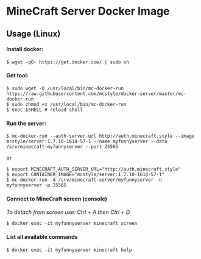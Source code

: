 # MineCraft Server Docker Image

## Usage (Linux)

####  Install docker:

    $ wget -qO- https://get.docker.com/ | sudo sh

####  Get tool:

    $ sudo wget -O /usr/local/bin/mc-docker-run https://raw.githubusercontent.com/mcstyle/docker-server/master/mc-docker-run
    $ sudo chmod +x /usr/local/bin/mc-docker-run
    $ exec $SHELL # reload shell

####  Run the server:
    
    $ mc-docker-run --auth-server-url http://auth.minecraft.style --image mcstyle/server:1.7.10-1614-57-1 --name myfunnyserver --data /srv/minecraft-myfunnyserver --port 25565
    
  or
    
    $ export MINECRAFT_AUTH_SERVER_URL="http://auth.minecraft.style"
    $ export CONTAINER_IMAGE="mcstyle/server:1.7.10-1614-57-1"
    $ mc-docker-run -d /srv/minecraft-server/myfunnyserver -n myfunnyserver -p 25565


#### Connect to MineCraft screen (console)

*To detach from screen use: Ctrl + A then Ctrl + D*
 
    $ docker exec -it myfunnyserver minecraft screen
    
#### List all available commands
    $ docker exec -it myfunnyserver minecraft help

